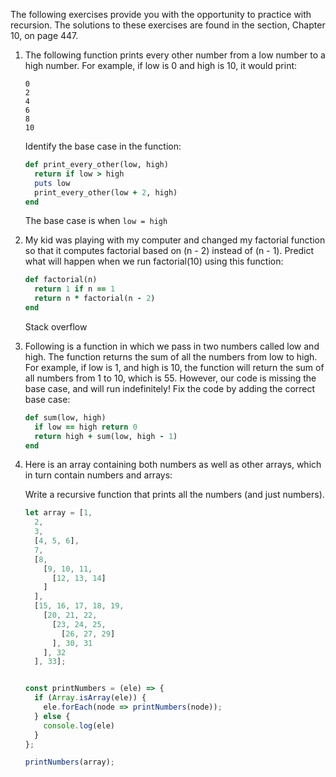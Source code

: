 The following exercises provide you with the opportunity to practice with recursion. The solutions to these exercises are found in the section, Chapter 10, on page 447.

1. The following function prints every other number from a low number to a high number. For example, if low is 0 and high is 10, it would print:
    ```
    0
    2
    4
    6
    8
    10
    ```
    Identify the base case in the function:
    ```ruby
    def print_every_other(low, high)
      return if low > high
      puts low
      print_every_other(low + 2, high)
    end
    ```

    The base case is when `low = high`

2. My kid was playing with my computer and changed my factorial function so that it computes factorial based on (n - 2) instead of (n - 1). Predict what will happen when we run factorial(10) using this function:
    ```ruby
    def factorial(n)
      return 1 if n == 1
      return n * factorial(n - 2)
    end
    ```

    Stack overflow  

3. Following is a function in which we pass in two numbers called low and high. The function returns the sum of all the numbers from low to high. For example, if low is 1, and high is 10, the function will return the sum of all numbers from 1 to 10, which is 55. However, our code is missing the base case, and will run indefinitely! Fix the code by adding the correct base case:
    ```ruby
    def sum(low, high)
      if low == high return 0
      return high + sum(low, high - 1)
    end
    ```

4. Here is an array containing both numbers as well as other arrays, which in turn contain numbers and arrays:

    Write a recursive function that prints all the numbers (and just numbers).
    ```javascript
    let array = [1,
      2,
      3,
      [4, 5, 6],
      7,
      [8,
        [9, 10, 11,
          [12, 13, 14]
        ]
      ],
      [15, 16, 17, 18, 19,
        [20, 21, 22,
          [23, 24, 25,
            [26, 27, 29]
          ], 30, 31
        ], 32
      ], 33];


    const printNumbers = (ele) => {
      if (Array.isArray(ele)) {
        ele.forEach(node => printNumbers(node));
      } else {
        console.log(ele)
      }
    };

    printNumbers(array);
    ```